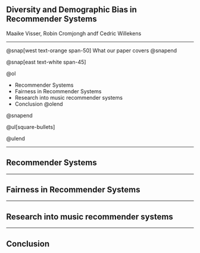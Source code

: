 ## Diversity and Demographic Bias in Recommender Systems

Maaike Visser, Robin Cromjongh andf Cedric Willekens

---

@snap[west text-orange span-50]
What our paper covers
@snapend

@snap[east text-white span-45]

@ol
  - Recommender Systems
  - Fairness in Recommender Systems
  - Research into music recommender systems
  - Conclusion
@olend

@snapend

@ul[square-bullets]

  

@ulend

---

## Recommender Systems

---

## Fairness in Recommender Systems

--- 

## Research into music recommender systems

--- 

## Conclusion
